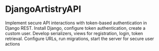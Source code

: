 # DjangoArtistryAPI
Implement secure API interactions with token-based authentication in Django REST. Install Django, configure token authentication, create a custom user. Develop serializers, views for registration, login, token retrieval. Configure URLs, run migrations, start the server for secure user actions
